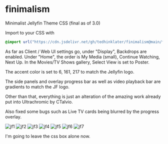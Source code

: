 # finimalism
Minimalist Jellyfin Theme CSS (final as of 3.0)

Import to your CSS with

```css
@import url("https://cdn.jsdelivr.net/gh/tedhinklater/finimalism@main/finimalism3-0.css");

```
As far as Client / Web UI settings go, under "Display", Backdrops are enabled. Under "Home", the order is My Media (small), Continue Watching, Next Up. In the Movies/TV Shows gallery, Select View is set to Poster.

The accent color is set to 6, 161, 217 to match the Jellyfin logo.

The side panels and overlay progress bar as well as video playback bar are gradients to match the JF logo.

Other than that, everything is just an alteration of the amazing work already put into Ultrachromic by CTalvio.

Also fixed some bugs such as Live TV cards being blurred by the progress overlay.


![jf1](https://github.com/tedhinklater/finimalism/assets/66086488/44ab0799-8486-42f9-a5e3-be5036f1902a)
![jf2](https://github.com/tedhinklater/finimalism/assets/66086488/1a30f537-9a5d-4f6f-acf9-efd7375ffc3f)
![jf3](https://github.com/tedhinklater/finimalism/assets/66086488/c5fc96b3-7138-47e4-bfd9-0b777a155854)
![jf4](https://github.com/tedhinklater/finimalism/assets/66086488/2d3ab120-60af-4212-b798-18e7d0686c2f)
![jf5](https://github.com/tedhinklater/finimalism/assets/66086488/a567145b-75bf-4bf8-8178-678a5ee7e2af)
![jf6](https://github.com/tedhinklater/finimalism/assets/66086488/a39cc6a6-f931-4e80-b3f4-7837f32a22f3)
![jf7](https://github.com/tedhinklater/finimalism/assets/66086488/977eaf28-75a6-46d8-b482-be12105d2b87)

I'm going to leave the css box alone now.


